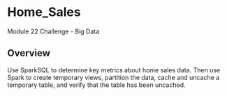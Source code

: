 # Home_Sales
Module 22 Challenge - Big Data


## Overview
Use SparkSQL to determine key metrics about home sales data. Then use Spark to create temporary views, partition the data, cache and uncache a temporary table, and verify that the table has been uncached.